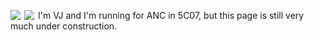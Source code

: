 <style>
.demo {
    width:420px;
}
ul {
    list-style: none outside none;
    padding-left: 0;
    margin-bottom:0;
}
li {
    display: block;
    float: left;
    margin-right: 6px;
    cursor:pointer;
}
img {
    display: block;
    height: auto;
    max-width: 100%;
}
</style>
<script src="https://ajax.googleapis.com/ajax/libs/jquery/1.9.1/jquery.min.js"></script>
<script src="assets/lightslider.min.js"></script>
<script>
$('#lightSlider').lightSlider({
    gallery: true,
    item: 1,
    loop: true,
    slideMargin: 0,
    thumbItem: 9
});
</script>
<div class="demo">
    <ul id="lightSlider">
        <li data-thumb="https://sachinchoolur.github.io/lightslider/img/thumb/cS-1.jpg">
            <img src="https://sachinchoolur.github.io/lightslider/img/cS-1.jpg" />
        </li>
        <li data-thumb="https://sachinchoolur.github.io/lightslider/img/thumb/cS-2.jpg">
            <img src="https://sachinchoolur.github.io/lightslider/img/cS-2.jpg" />
        </li>
    </ul>
</div>
I'm VJ and I'm running for ANC in 5C07, but this page is still very much under construction.
